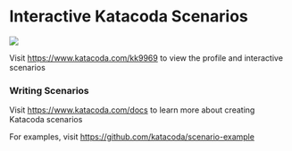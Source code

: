 # Interactive Katacoda Scenarios

[![](http://shields.katacoda.com/katacoda/kk9969/count.svg)](https://www.katacoda.com/kk9969 "Get your profile on Katacoda.com")

Visit https://www.katacoda.com/kk9969 to view the profile and interactive scenarios

### Writing Scenarios
Visit https://www.katacoda.com/docs to learn more about creating Katacoda scenarios

For examples, visit https://github.com/katacoda/scenario-example
